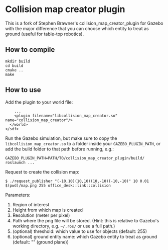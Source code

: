 # Collision map creator plugin

This is a fork of Stephen Brawner's collision\_map\_creator\_plugin for Gazebo with the major difference that you can choose which entity to treat as ground (useful for table-top robotics).

## How to compile

```
mkdir build
cd build
cmake ..
make
```

## How to use

Add the plugin to your world file:

```
    ...
    <plugin filename="libcollision_map_creator.so" name="collision_map_creator"/>
  </world>
</sdf>
```

Run the Gazebo simulation, but make sure to copy the `libcollision_map_creator.so` to a folder inside your `GAZEBO_PLUGIN_PATH`, or add the build folder to that path before running, e.g.:

```
GAZEBO_PLUGIN_PATH=PATH/TO/collision_map_creator_plugin/build/ roslaunch ...
```

Request to create the collision map:

```
$ ./request_publisher "(-10,10)(10,10)(10,-10)(-10,-10)" 10 0.01 $(pwd)/map.png 255 office_desk::link::collision
```
Parameters:

1. Region of interest
2. Height from which map is created
3. Resolution (meter per pixel)
4. Path where the png file will be stored. (Hint: this is relative to Gazebo's working directory, e.g. `~/.ros/` or use a full path.)
5. (optional) threshold: which value to use for objects (default: 255)
6. (optional) ground entity name: which Gazebo entity to treat as ground (default: "" (ground plane))